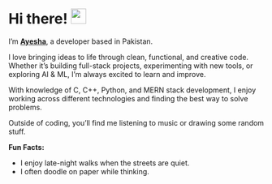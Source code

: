 # Hi there! <img src="https://emojis.slackmojis.com/emojis/images/1536351075/4594/blob-wave.gif" width="30"/>
I’m [**Ayesha**](https://ayesha-afzal-portfolio.vercel.app/), a developer based in Pakistan.  

I love bringing ideas to life through clean, functional, and creative code. Whether it’s building full-stack projects, experimenting with new tools, or exploring AI & ML, I’m always excited to learn and improve.  

With knowledge of C, C++, Python, and MERN stack development, I enjoy working across different technologies and finding the best way to solve problems.  

Outside of coding, you’ll find me listening to music or drawing some random stuff.  

**Fun Facts:**  
- I enjoy late-night walks when the streets are quiet.  
- I often doodle on paper while thinking.  
